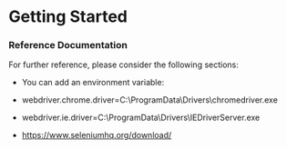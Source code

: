 # Getting Started

### Reference Documentation
For further reference, please consider the following sections:

* You can add an environment variable:
* webdriver.chrome.driver=C:\\ProgramData\\Drivers\\chromedriver.exe

* webdriver.ie.driver=C:\\ProgramData\\Drivers\\IEDriverServer.exe

* https://www.seleniumhq.org/download/